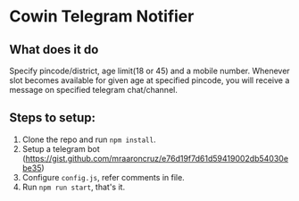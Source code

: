# Cowin Telegram Notifier

## What does it do
Specify pincode/district, age limit(18 or 45) and a mobile number. Whenever slot becomes available for given age at specified pincode, you will receive a message on specified telegram chat/channel.

## Steps to setup:

1. Clone the repo and run `npm install`.
2. Setup a telegram bot (https://gist.github.com/mraaroncruz/e76d19f7d61d59419002db54030ebe35)
3. Configure `config.js`, refer comments in file.
4. Run `npm run start`, that's it.